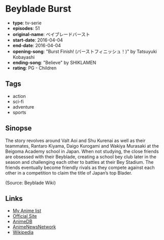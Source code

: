 # Beyblade Burst

-   **type**: tv-serie
-   **episodes**: 51
-   **original-name**: ベイブレードバースト
-   **start-date**: 2016-04-04
-   **end-date**: 2016-04-04
-   **opening-song**: "Burst Finish! (バーストフィニッシュ！)" by Tatsuyuki Kobayashi
-   **ending-song**: "Believe" by SHIKLAMEN
-   **rating**: PG - Children

## Tags

-   action
-   sci-fi
-   adventure
-   sports

## Sinopse

The story revolves around Valt Aoi and Shu Kurenai as well as their teammates, Rantaro Kiyama, Daigo Kurogami and Wakiya Murasaki at the Beigoma Academy school in Japan. When not studying, the close friends are obsessed with their Beyblade, creating a school bey club later in the season and challenging each other to battles at their Bey Stadium. The friends eventually become friendly rivals as they compete against each other in a competition to claim the title of Japan’s top Blader.

(Source: Beyblade Wiki)

## Links

-   [My Anime list](https://myanimelist.net/anime/31049/Beyblade_Burst)
-   [Official Site](http://www.tv-tokyo.co.jp/anime/beyblade2016/)
-   [AnimeDB](http://anidb.info/perl-bin/animedb.pl?show=anime&aid=11291)
-   [AnimeNewsNetwork](http://www.animenewsnetwork.com/encyclopedia/anime.php?id=17992)
-   [Wikipedia](http://ja.wikipedia.org/wiki/%E3%83%99%E3%82%A4%E3%83%96%E3%83%AC%E3%83%BC%E3%83%89%E3%83%90%E3%83%BC%E3%82%B9%E3%83%88)
